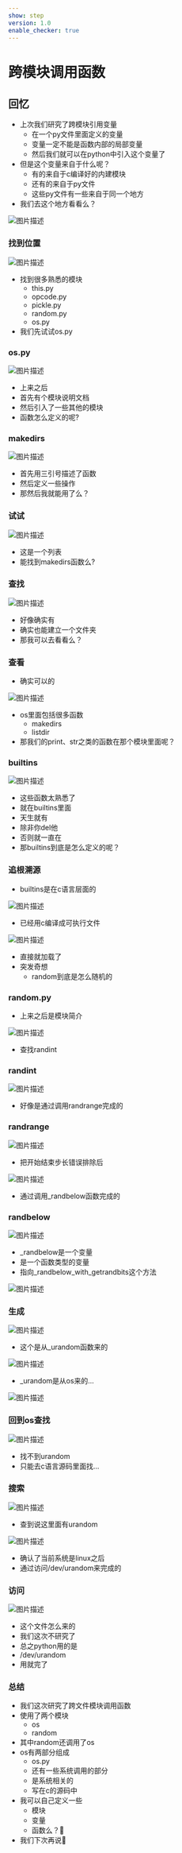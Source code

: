 ```yaml
---
show: step
version: 1.0
enable_checker: true
---
```


# 跨模块调用函数

## 回忆

- 上次我们研究了跨模块引用变量
	- 在一个py文件里面定义的变量
	- 变量一定不能是函数内部的局部变量
	- 然后我们就可以在python中引入这个变量了
- 但是这个变量来自于什么呢？
	- 有的来自于c编译好的内建模块
	- 还有的来自于py文件
	- 这些py文件有一些来自于同一个地方
- 我们去这个地方看看么？

![图片描述](https://doc.shiyanlou.com/courses/uid1190679-20220802-1659426016446)

### 找到位置

![图片描述](https://doc.shiyanlou.com/courses/uid1190679-20220802-1659429452018)

- 找到很多熟悉的模块
	- this.py
	- opcode.py
	- pickle.py
	- random.py
	- os.py
- 我们先试试os.py

### os.py

![图片描述](https://doc.shiyanlou.com/courses/uid1190679-20220802-1659429620348)

- 上来之后
- 首先有个模块说明文档
- 然后引入了一些其他的模块
- 函数怎么定义的呢?

### makedirs

![图片描述](https://doc.shiyanlou.com/courses/uid1190679-20220802-1659429901472)

- 首先用三引号描述了函数
- 然后定义一些操作
- 那然后我就能用了么？

### 试试

![图片描述](https://doc.shiyanlou.com/courses/uid1190679-20220802-1659430487062)

- 这是一个列表
- 能找到makedirs函数么?

### 查找

![图片描述](https://doc.shiyanlou.com/courses/uid1190679-20220802-1659430784418)

- 好像确实有
- 确实也能建立一个文件夹
- 那我可以去看看么？

### 查看

- 确实可以的

![图片描述](https://doc.shiyanlou.com/courses/uid1190679-20220802-1659430817841)

- os里面包括很多函数
	- makedirs
	- listdir
- 那我们的print、str之类的函数在那个模块里面呢？

### builtins

![图片描述](https://doc.shiyanlou.com/courses/uid1190679-20220802-1659430904720)

- 这些函数太熟悉了
- 就在builtins里面
- 天生就有
- 除非你del他
- 否则就一直在
- 那builtins到底是怎么定义的呢？

### 追根溯源

- builtins是在c语言层面的

![图片描述](https://doc.shiyanlou.com/courses/uid1190679-20220802-1659431182170)

- 已经用c编译成可执行文件

![图片描述](https://doc.shiyanlou.com/courses/uid1190679-20220802-1659431208380)

- 直接就加载了
- 突发奇想
	- random到底是怎么随机的

### random.py

- 上来之后是模块简介

![图片描述](https://doc.shiyanlou.com/courses/uid1190679-20220802-1659431411142)

- 查找randint

### randint

![图片描述](https://doc.shiyanlou.com/courses/uid1190679-20220802-1659431476916)

- 好像是通过调用randrange完成的

### randrange

![图片描述](https://doc.shiyanlou.com/courses/uid1190679-20220802-1659431631194)

- 把开始结束步长错误排除后

![图片描述](https://doc.shiyanlou.com/courses/uid1190679-20220802-1659431684575)

- 通过调用_randbelow函数完成的

### randbelow

![图片描述](https://doc.shiyanlou.com/courses/uid1190679-20220802-1659431975966)

- _randbelow是一个变量
- 是一个函数类型的变量
- 指向_randbelow_with_getrandbits这个方法

![图片描述](https://doc.shiyanlou.com/courses/uid1190679-20220802-1659432047396)

### 生成

![图片描述](https://doc.shiyanlou.com/courses/uid1190679-20220802-1659432315057)

- 这个是从_urandom函数来的

![图片描述](https://doc.shiyanlou.com/courses/uid1190679-20220802-1659432524403)

- _urandom是从os来的...

![图片描述](https://doc.shiyanlou.com/courses/uid1190679-20220802-1659433022974)

### 回到os查找

![图片描述](https://doc.shiyanlou.com/courses/uid1190679-20220802-1659433083489)

- 找不到urandom
- 只能去c语言源码里面找...

### 搜索

![图片描述](https://doc.shiyanlou.com/courses/uid1190679-20220802-1659433228963)

- 查到说这里面有urandom

![图片描述](https://doc.shiyanlou.com/courses/uid1190679-20220802-1659433245824)

- 确认了当前系统是linux之后
- 通过访问/dev/urandom来完成的

### 访问

![图片描述](https://doc.shiyanlou.com/courses/uid1190679-20220802-1659433676021)

- 这个文件怎么来的
- 我们这次不研究了
- 总之python用的是
- /dev/urandom
- 用就完了


### 总结
- 我们这次研究了跨文件模块调用函数
- 使用了两个模块
	- os
	- random
- 其中random还调用了os
- os有两部分组成
	- os.py
	- 还有一些系统调用的部分
	- 是系统相关的
	- 写在c的源码中
- 我可以自己定义一些
	- 模块
	- 变量
	- 函数么？🤔
- 我们下次再说👋

